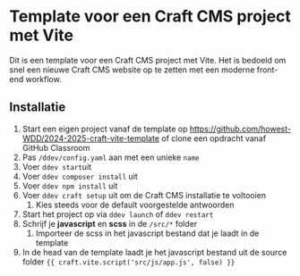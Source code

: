 # Template voor een Craft CMS project met Vite
Dit is een template voor een Craft CMS project met Vite. Het is bedoeld om snel een nieuwe Craft CMS website op te zetten met een moderne front-end workflow.

## Installatie
1. Start een eigen project vanaf de template op https://github.com/howest-WDD/2024-2025-craft-vite-template of clone een opdracht vanaf GitHub Classroom 
2. Pas `/ddev/config.yaml` aan met een unieke `name`
3. Voer `ddev start`uit
4. Voer `ddev composer install` uit
5. Voer `ddev npm install` uit
6. Voer `ddev craft setup` uit om de Craft CMS installatie te voltooien
    1. Kies steeds voor de default voorgestelde antwoorden
7. Start het project op via `ddev launch` of `ddev restart`
8. Schrijf je **javascript** en **scss** in de `/src/*` folder
    1. Importeer de scss in het javascript bestand dat je laadt in de template
9. In de head van de template laadt je het javascript bestand uit de source folder `{{ craft.vite.script('src/js/app.js', false) }}`
